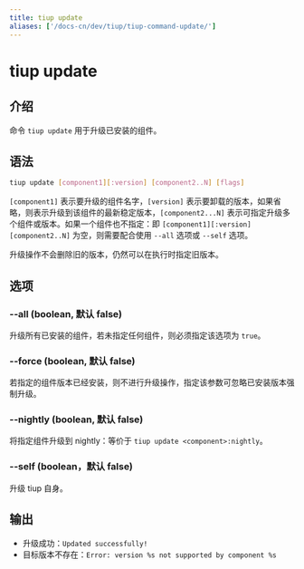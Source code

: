 ```yaml
---
title: tiup update
aliases: ['/docs-cn/dev/tiup/tiup-command-update/']
---
```


# tiup update

## 介绍

命令 `tiup update` 用于升级已安装的组件。

## 语法

```sh
tiup update [component1][:version] [component2..N] [flags]
```

`[component1]` 表示要升级的组件名字，`[version]` 表示要卸载的版本，如果省略，则表示升级到该组件的最新稳定版本，`[component2...N]` 表示可指定升级多个组件或版本。如果一个组件也不指定：即 `[component1][:version] [component2..N]` 为空，则需要配合使用 `--all` 选项或 `--self` 选项。

升级操作不会删除旧的版本，仍然可以在执行时指定旧版本。

## 选项

### --all (boolean, 默认 false)

升级所有已安装的组件，若未指定任何组件，则必须指定该选项为 `true`。

### --force (boolean, 默认 false)

若指定的组件版本已经安装，则不进行升级操作，指定该参数可忽略已安装版本强制升级。

### --nightly (boolean, 默认 false)

将指定组件升级到 nightly：等价于 `tiup update <component>:nightly`。

### --self (boolean，默认 false)

升级 tiup 自身。

## 输出

- 升级成功：`Updated successfully!`
- 目标版本不存在：`Error: version %s not supported by component %s`